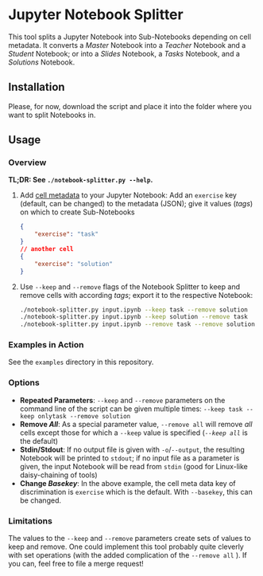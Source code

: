 # Jupyter Notebook Splitter

This tool splits a Jupyter Notebook into Sub-Notebooks depending on cell metadata. It converts a *Master* Notebook into a *Teacher* Notebook and a *Student* Notebook; or into a *Slides* Notebook, a *Tasks* Notebook, and a *Solutions* Notebook.

## Installation

Please, for now, download the script and place it into the folder where you want to split Notebooks in.

## Usage

### Overview

**TL;DR: See `./notebook-splitter.py --help`.**

1. Add [cell metadata](https://ipython.org/ipython-doc/3/notebook/nbformat.html#cell-metadata) to your Jupyter Notebook: Add an `exercise` key (default, can be changed) to the metadata (JSON); give it values (*tags*) on which to create Sub-Notebooks

    ```json
    {
        "exercise": "task"
    }
    // another cell
    {
        "exercise": "solution"
    }
    ```

2. Use `--keep` and `--remove` flags of the Notebook Splitter to keep and remove cells with according *tags*; export it to the respective Notebook:

    ```bash
    ./notebook-splitter.py input.ipynb --keep task --remove solution   -o tasks.ipynb
    ./notebook-splitter.py input.ipynb --keep solution --remove task   -o solutions.ipynb
    ./notebook-splitter.py input.ipynb --remove task --remove solution -o slides.ipynb
    ```

### Examples in Action

See the `examples` directory in this repository.

### Options

* **Repeated Parameters**: `--keep` and `--remove` parameters on the command line of the script can be given multiple times: `--keep task --keep onlytask --remove solution`
* **Remove *All***: As a special parameter value, `--remove all` will remove *all* cells except those for which a `--keep` value is specified (*`--keep all`* is the default)
* **Stdin/Stdout**: If no output file is given with `-o`/`--output`, the resulting Notebook will be printed to `stdout`; if no input file as a parameter is given, the input Notebook will be read from `stdin` (good for Linux-like daisy-chaining of tools)
* **Change *Basekey***: In the above example, the cell meta data key of discrimination is `exercise` which is the default. With `--basekey`, this can be changed.

### Limitations

The values to the `--keep` and `--remove` parameters create sets of values to keep and remove. One could implement this tool probably quite cleverly with set operations (with the added complication of the `--remove all` ). If you can, feel free to file a merge request!
